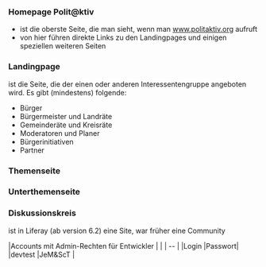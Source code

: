 ### Homepage Polit@ktiv
 * ist die oberste Seite, die man sieht, wenn man www.politaktiv.org aufruft
 * von hier führen direkte Links zu den Landingpages und einigen speziellen weiteren Seiten

### Landingpage
ist die Seite, die der einen oder anderen Interessentengruppe angeboten wird. Es gibt (mindestens) folgende:

 * Bürger
 * Bürgermeister und Landräte
 * Gemeinderäte und Kreisräte
 * Moderatoren und Planer
 * Bürgerinitiativen
 * Partner
 
### Themenseite

### Unterthemenseite

### Diskussionskreis
ist in Liferay (ab version 6.2) eine Site, war früher eine Community


|Accounts mit Admin-Rechten für Entwickler | |
|  --  |
|Login        |Passwort|
|devtest      |JeM&ScT |         


